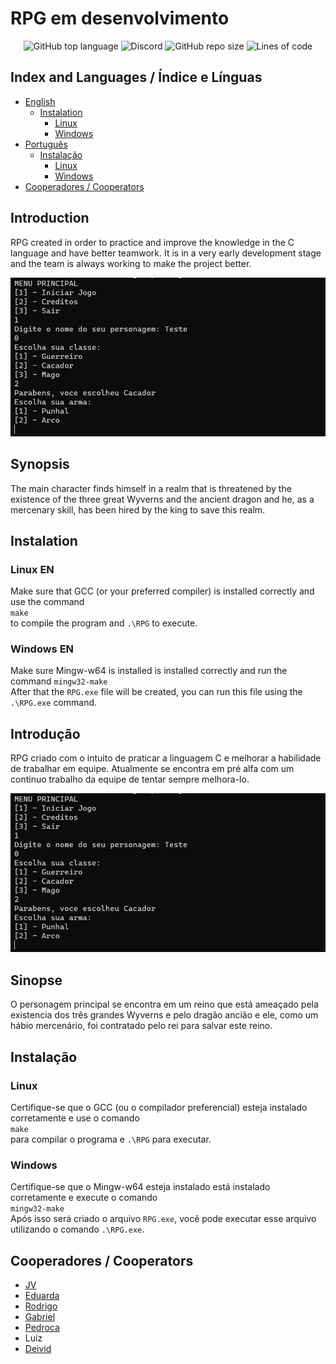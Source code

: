 # RPG em desenvolvimento

<p align="center">
    <img alt="GitHub top language" src="https://img.shields.io/github/languages/top/OpenDevProject/RPG">
    <img alt="Discord" src="https://img.shields.io/discord/872987245152460820">
    <img alt="GitHub repo size" src="https://img.shields.io/github/repo-size/OpenDevProject/RPG">
    <img alt="Lines of code" src="https://img.shields.io/tokei/lines/github/OpenDevProject/RPG">
</p>

## Index and Languages / Índice e Línguas

- [English](#Introduction)
  - [Instalation](#Instalation)
    - [Linux](#Linux-EN)
    - [Windows](#Windows-EN)
- [Português](#Introdução)
  - [Instalação](#Instalação)
    - [Linux](#Linux)
    - [Windows](#Windows)
- [Cooperadores / Cooperators](#Cooperadores-/-Cooperators)

## Introduction

RPG created in order to practice and improve the knowledge in the C language and have better teamwork. It is in a very early development stage and the team is always working to make the project better.

[![DEMO](https://raw.githubusercontent.com/OpenDevProject/RPG/main/DEMO/DEMO.PNG)](#)

## Synopsis

The main character finds himself in a realm that is threatened by the existence of the three great Wyverns and the ancient dragon and he, as a mercenary skill, has been hired by the king to save this realm.

## Instalation

### Linux EN

Make sure that GCC (or your preferred compiler) is installed correctly and use the command  
```make```  
to compile the program and ```.\RPG``` to execute.

### Windows EN

Make sure Mingw-w64 is installed is installed correctly and run the command
```mingw32-make```  
After that the ```RPG.exe``` file will be created, you can run this file using the ```.\RPG.exe``` command.

## Introdução

RPG criado com o intuito de praticar a linguagem C e melhorar a habilidade de trabalhar em equipe. Atualmente se encontra em pré alfa com um continuo trabalho da equipe de tentar sempre melhora-lo.

[![DEMO](https://raw.githubusercontent.com/OpenDevProject/RPG/main/DEMO/DEMO.PNG)](#)

## Sinopse

O personagem principal se encontra em um reino que está ameaçado pela existencia dos três grandes Wyverns e pelo dragão ancião e ele, como um hábio mercenário, foi contratado pelo rei para salvar este reino.

## Instalação

### Linux

Certifique-se que o GCC (ou o compilador preferencial) esteja instalado corretamente e use o comando  
```make```  
para compilar o programa e ```.\RPG``` para executar.

### Windows

Certifique-se que o Mingw-w64 esteja instalado está instalado corretamente e execute o comando  
```mingw32-make```  
Após isso será criado o arquivo ```RPG.exe```, você pode executar esse arquivo utilizando o comando ```.\RPG.exe```.

## Cooperadores / Cooperators

- [JV](https://github.com/JV200320)
- [Eduarda](https://github.com/Eduarda-Donato)
- [Rodrigo](https://github.com/rodrigolanesm)
- [Gabriel](https://github.com/NBrcS)
- [Pedroca](https://github.com/pedroca06093)
- Luiz
- [Deivid](https://github.com/Fukubi)